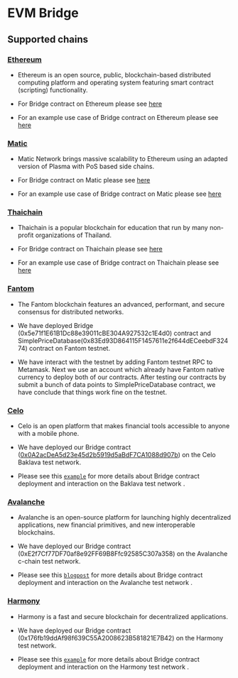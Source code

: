 # EVM Bridge

## Supported chains

### [Ethereum](https://ethereum.org/)

- Ethereum is an open source, public, blockchain-based distributed computing platform and operating system featuring smart contract (scripting) functionality.

- For Bridge contract on Ethereum please see [here](https://kovan.etherscan.io/address/0x3e1f8745e4088443350121075828f119075ef641)

- For an example use case of Bridge contract on Ethereum please see [here](https://kovan.etherscan.io/address/0x14057f5d8d49f7fb513158b5a9489e37461ca769)

### [Matic](https://matic.network/)

- Matic Network brings massive scalability to Ethereum using an adapted version of Plasma with PoS based side chains.

- For Bridge contract on Matic please see [here](https://testnetv3-explorer.matic.network/address/0xc63246279370bdeb00d101923301a44e1d407022)

- For an example use case of Bridge contract on Matic please see [here](https://testnetv3-explorer.matic.network/address/0x78d58f16766078eb10ed26a81b8ff58774db9287)

### [Thaichain](https://thaichain.io/)

- Thaichain is a popular blockchain for education that run by many non-profit organizations of Thailand.

- For Bridge contract on Thaichain please see [here](https://exp.tch.in.th/addr/0x35616a666E8b8aB605EfB16b551c6804C4e571C7?addr_tab=transactions)

- For an example use case of Bridge contract on Thaichain please see [here](https://exp.tch.in.th/addr/0x86D84bB33ccC482159f46f21993E2d08e511F95E?addr_tab=contract_source)

### [Fantom](https://fantom.foundation/)

- The Fantom blockchain features an advanced, performant, and secure consensus for distributed networks.

- We have deployed Bridge (0x5e71f1E61B1Dc88e39011cBE304A927532c1E4d0) contract and SimplePriceDatabase(0x83Ed93D864115F1457611e2f644dECeebdF32474) contract on Fantom testnet.

- We have interact with the testnet by adding Fantom testnet RPC to Metamask. Next we use an account which already have Fantom native currency to deploy both of our contracts. After testing our contracts by submit a bunch of data points to SimplePriceDatabase contract, we have conclude that things work fine on the testnet.

### [Celo](https://celo.org/)

- Celo is an open platform that makes financial tools accessible to anyone with a mobile phone.

- We have deployed our Bridge contract ([0x0A2acDeA5d23e45d2b5919d5aBdF7CA1088d907b](https://baklava-blockscout.celo-testnet.org/address/0x0a2acdea5d23e45d2b5919d5abdf7ca1088d907b/transactions)) on the Celo Baklava test network.

- Please see this [`example`](integration_examples/celo) for more details about Bridge contract deployment and interaction on the Baklava test network .

### [Avalanche](https://www.avalabs.org/)

- Avalanche is an open-source platform for launching highly decentralized applications, new financial primitives, and new interoperable blockchains.

- We have deployed our Bridge contract (0xE2f7Cf77DF70af8e92FF69B8Ffc92585C307a358) on the Avalanche c-chain test network.

- Please see this [`blogpost`](https://medium.com/avalabs/deploy-a-smart-contract-on-ava-using-remix-and-metamask-98933a93f436) for more details about Bridge contract deployment and interaction on the Avalanche test network .

### [Harmony](https://www.harmony.one/)

- Harmony is a fast and secure blockchain for decentralized applications.

- We have deployed our Bridge contract (0x176fb19ddAf98f639C55A2008623B581821E7B42) on the Harmony test network.

- Please see this [`example`](integration_examples/harmony) for more details about Bridge contract deployment and interaction on the Harmony test network .
